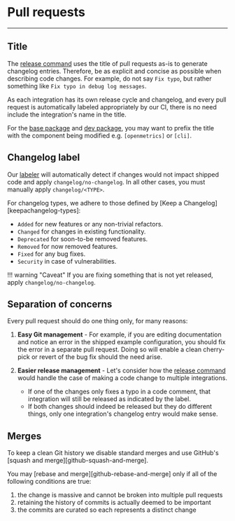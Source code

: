 # Pull requests

-----

## Title

The [release command](../ddev/cli.md#make) uses the title of pull requests as-is to generate changelog entries.
Therefore, be as explicit and concise as possible when describing code changes. For example, do not say `Fix typo`,
but rather something like `Fix typo in debug log messages`.

As each integration has its own release cycle and changelog, and every pull request is automatically labeled
appropriately by our CI, there is no need include the integration's name in the title.

For the [base package](../base/about.md) and [dev package](../ddev/about.md), you may want to prefix the
title with the component being modified e.g. `[openmetrics]` or `[cli]`.

## Changelog label

Our [labeler](../meta/ci.md#labeler) will automatically detect if changes would not impact shipped code and
apply `changelog/no-changelog`. In all other cases, you must manually apply `changelog/<TYPE>`.

For changelog types, we adhere to those defined by [Keep a Changelog][keepachangelog-types]:

- `Added` for new features or any non-trivial refactors.
- `Changed` for changes in existing functionality.
- `Deprecated` for soon-to-be removed features.
- `Removed` for now removed features.
- `Fixed` for any bug fixes.
- `Security` in case of vulnerabilities.

!!! warning "Caveat"
    If you are fixing something that is not yet released, apply `changelog/no-changelog`.

## Separation of concerns

Every pull request should do one thing only, for many reasons:

1. **Easy Git management** - For example, if you are editing documentation and notice an error in the shipped example configuration, you
   should fix the error in a separate pull request. Doing so will enable a clean cherry-pick or revert of the bug fix should the need arise.
1. **Easier release management** - Let's consider how the [release command](../ddev/cli.md#make) would handle the case of
   making a code change to multiple integrations.

    - If one of the changes only fixes a typo in a code comment, that integration will still be released as indicated by the label.
    - If both changes should indeed be released but they do different things, only one integration's changelog entry would make sense.

## Merges

To keep a clean Git history we disable standard merges and use GitHub's [squash and merge][github-squash-and-merge].

You may [rebase and merge][github-rebase-and-merge] only if all of the following conditions are true:

1. the change is massive and cannot be broken into multiple pull requests
1. retaining the history of commits is actually deemed to be important
1. the commits are curated so each represents a distinct change
